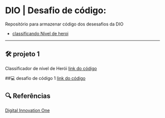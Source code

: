 # DIO | Desafio de código: 

Repositório para armazenar código dos desesafios da DIO

- [classificando Nível de heroi](#desafio1)
---

<a id="desafio1"></a>
## 🛠 projeto 1 
Classificador de nível de Herói
[link do código](./index.js)

##💻 desafio de código 1
[link do código](./codigosTeste.js)

## 🔍 Referências


<a href="https://web.dio.me/" rel="noopener" target="_blank">Digital Innovation One</a>

